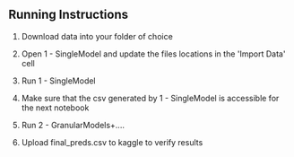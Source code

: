 ## Running Instructions

1. Download data into your folder of choice

2. Open 1 - SingleModel and update the files locations in the 'Import Data' cell

3. Run 1 - SingleModel

4. Make sure that the csv generated by 1 - SingleModel is accessible for the next notebook

5. Run 2 - GranularModels+....

6. Upload final_preds.csv to kaggle to verify results
